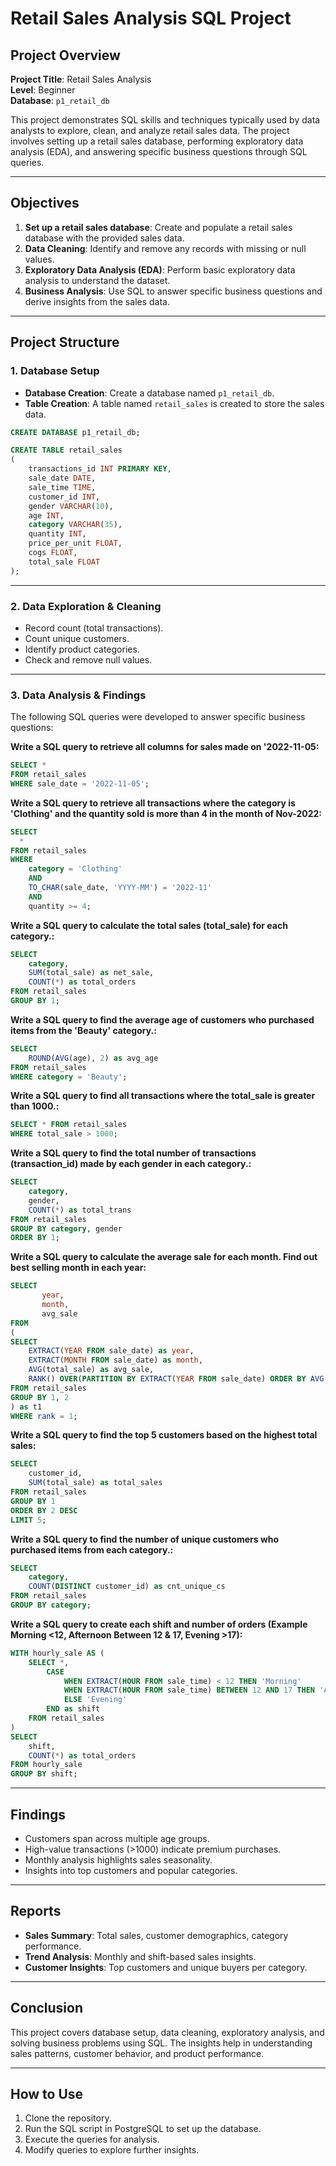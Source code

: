 # Retail Sales Analysis SQL Project

## Project Overview

**Project Title**: Retail Sales Analysis  
**Level**: Beginner  
**Database**: `p1_retail_db`

This project demonstrates SQL skills and techniques typically used by data analysts to explore, clean, and analyze retail sales data. The project involves setting up a retail sales database, performing exploratory data analysis (EDA), and answering specific business questions through SQL queries.  

---

## Objectives

1. **Set up a retail sales database**: Create and populate a retail sales database with the provided sales data.  
2. **Data Cleaning**: Identify and remove any records with missing or null values.  
3. **Exploratory Data Analysis (EDA)**: Perform basic exploratory data analysis to understand the dataset.  
4. **Business Analysis**: Use SQL to answer specific business questions and derive insights from the sales data.  

---

## Project Structure

### 1. Database Setup
- **Database Creation**: Create a database named `p1_retail_db`.  
- **Table Creation**: A table named `retail_sales` is created to store the sales data.  

```sql
CREATE DATABASE p1_retail_db;

CREATE TABLE retail_sales
(
    transactions_id INT PRIMARY KEY,
    sale_date DATE,	
    sale_time TIME,
    customer_id INT,	
    gender VARCHAR(10),
    age INT,
    category VARCHAR(35),
    quantity INT,
    price_per_unit FLOAT,	
    cogs FLOAT,
    total_sale FLOAT
);
```

---

### 2. Data Exploration & Cleaning
- Record count (total transactions).  
- Count unique customers.  
- Identify product categories.  
- Check and remove null values.  

---

### 3. Data Analysis & Findings
The following SQL queries were developed to answer specific business questions:

**Write a SQL query to retrieve all columns for sales made on '2022-11-05:**  
```sql
SELECT *
FROM retail_sales
WHERE sale_date = '2022-11-05';
```

**Write a SQL query to retrieve all transactions where the category is 'Clothing' and the quantity sold is more than 4 in the month of Nov-2022:**  
```sql
SELECT 
  *
FROM retail_sales
WHERE 
    category = 'Clothing'
    AND 
    TO_CHAR(sale_date, 'YYYY-MM') = '2022-11'
    AND
    quantity >= 4;
```

**Write a SQL query to calculate the total sales (total_sale) for each category.:**  
```sql
SELECT 
    category,
    SUM(total_sale) as net_sale,
    COUNT(*) as total_orders
FROM retail_sales
GROUP BY 1;
```

**Write a SQL query to find the average age of customers who purchased items from the 'Beauty' category.:**  
```sql
SELECT
    ROUND(AVG(age), 2) as avg_age
FROM retail_sales
WHERE category = 'Beauty';
```

**Write a SQL query to find all transactions where the total_sale is greater than 1000.:**  
```sql
SELECT * FROM retail_sales
WHERE total_sale > 1000;
```

**Write a SQL query to find the total number of transactions (transaction_id) made by each gender in each category.:**  
```sql
SELECT 
    category,
    gender,
    COUNT(*) as total_trans
FROM retail_sales
GROUP BY category, gender
ORDER BY 1;
```

**Write a SQL query to calculate the average sale for each month. Find out best selling month in each year:**  
```sql
SELECT 
       year,
       month,
       avg_sale
FROM 
(    
SELECT 
    EXTRACT(YEAR FROM sale_date) as year,
    EXTRACT(MONTH FROM sale_date) as month,
    AVG(total_sale) as avg_sale,
    RANK() OVER(PARTITION BY EXTRACT(YEAR FROM sale_date) ORDER BY AVG(total_sale) DESC) as rank
FROM retail_sales
GROUP BY 1, 2
) as t1
WHERE rank = 1;
```

**Write a SQL query to find the top 5 customers based on the highest total sales:**  
```sql
SELECT 
    customer_id,
    SUM(total_sale) as total_sales
FROM retail_sales
GROUP BY 1
ORDER BY 2 DESC
LIMIT 5;
```

**Write a SQL query to find the number of unique customers who purchased items from each category.:**  
```sql
SELECT 
    category,    
    COUNT(DISTINCT customer_id) as cnt_unique_cs
FROM retail_sales
GROUP BY category;
```

**Write a SQL query to create each shift and number of orders (Example Morning <12, Afternoon Between 12 & 17, Evening >17):**  
```sql
WITH hourly_sale AS (
    SELECT *,
        CASE
            WHEN EXTRACT(HOUR FROM sale_time) < 12 THEN 'Morning'
            WHEN EXTRACT(HOUR FROM sale_time) BETWEEN 12 AND 17 THEN 'Afternoon'
            ELSE 'Evening'
        END as shift
    FROM retail_sales
)
SELECT 
    shift,
    COUNT(*) as total_orders    
FROM hourly_sale
GROUP BY shift;
```

---

## Findings
- Customers span across multiple age groups.  
- High-value transactions (>1000) indicate premium purchases.  
- Monthly analysis highlights sales seasonality.  
- Insights into top customers and popular categories.  

---

## Reports
- **Sales Summary**: Total sales, customer demographics, category performance.  
- **Trend Analysis**: Monthly and shift-based sales insights.  
- **Customer Insights**: Top customers and unique buyers per category.  

---

## Conclusion
This project covers database setup, data cleaning, exploratory analysis, and solving business problems using SQL. The insights help in understanding sales patterns, customer behavior, and product performance.  

---

## How to Use
1. Clone the repository.  
2. Run the SQL script in PostgreSQL to set up the database.  
3. Execute the queries for analysis.  
4. Modify queries to explore further insights.  
